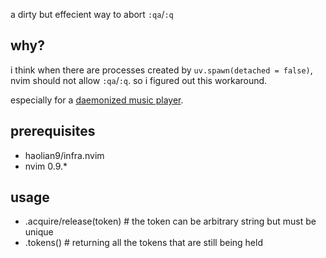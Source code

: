 a dirty but effecient way to abort `:qa`/`:q`


## why?
i think when there are processes created by `uv.spawn(detached = false)`,
nvim should not allow `:qa`/`:q`. so i figured out this workaround.

especially for a [daemonized music player](https://github.com/haolian9/cricket.nvim).


## prerequisites
* haolian9/infra.nvim
* nvim 0.9.*


## usage
* .acquire/release(token) # the token can be arbitrary string but must be unique
* .tokens() # returning all the tokens that are still being held
